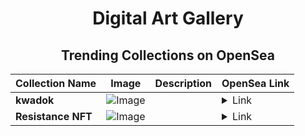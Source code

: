 <div align="center">

# Digital Art Gallery

## Trending Collections on OpenSea

| Collection Name                       | Image                                                                                     | Description                       | OpenSea Link                                                                                          |
|---------------------------------------|-------------------------------------------------------------------------------------------|-----------------------------------|--------------------------------------------------------------------------------------------------------|
| **kwadok** | ![Image](https://i.seadn.io/s/raw/files/000262e826520b0e426deb5e43961cd4.jpg?w=500&auto=format?w=200&auto=format) |  | <details><summary>Link</summary>[kwadok](https://opensea.io/collection/kwadok)</details> |
| **Resistance NFT** | ![Image](https://i.seadn.io/s/raw/files/764e9afdce1df5e52c671394a8e81766.png?w=500&auto=format?w=200&auto=format) |  | <details><summary>Link</summary>[Resistance NFT](https://opensea.io/collection/resistance-nft-1)</details> |

</div>